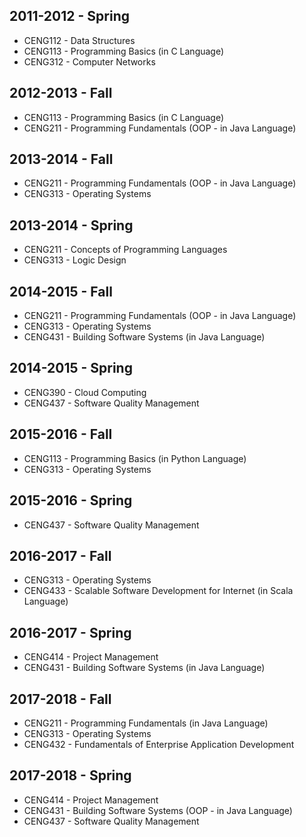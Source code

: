 
## 2011-2012 - Spring
- CENG112 - Data Structures
- CENG113 - Programming Basics (in C Language)
- CENG312 - Computer Networks

## 2012-2013 - Fall
- CENG113 - Programming Basics (in C Language)
- CENG211 - Programming Fundamentals (OOP - in Java Language)

## 2013-2014 - Fall
- CENG211 - Programming Fundamentals (OOP - in Java Language)
- CENG313 - Operating Systems

## 2013-2014 - Spring
- CENG211 - Concepts of Programming Languages 
- CENG313 - Logic Design

## 2014-2015 - Fall
- CENG211 - Programming Fundamentals (OOP - in Java Language)
- CENG313 - Operating Systems
- CENG431 - Building Software Systems (in Java Language)

## 2014-2015 - Spring
- CENG390 - Cloud Computing
- CENG437 - Software Quality Management

## 2015-2016 - Fall
- CENG113 - Programming Basics (in Python Language)
- CENG313 - Operating Systems

## 2015-2016 - Spring
- CENG437 - Software Quality Management

## 2016-2017 - Fall
- CENG313 - Operating Systems
- CENG433 - Scalable Software Development for Internet (in Scala Language)

## 2016-2017 - Spring
- CENG414 - Project Management
- CENG431 - Building Software Systems (in Java Language)

## 2017-2018 - Fall
- CENG211 - Programming Fundamentals (in Java Language)
- CENG313 - Operating Systems
- CENG432 - Fundamentals of Enterprise Application Development

## 2017-2018 - Spring
- CENG414 - Project Management
- CENG431 - Building Software Systems (OOP - in Java Language)
- CENG437 - Software Quality Management

